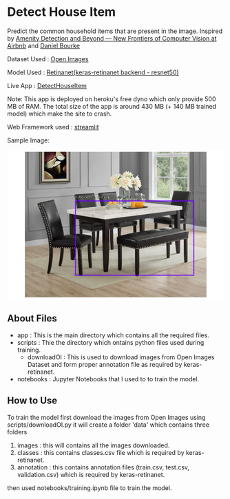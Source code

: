 # Detect House Item

Predict the common household items that are present in the image.
Inspired by [Amenity Detection and Beyond — New Frontiers of Computer Vision at Airbnb](https://medium.com/airbnb-engineering/amenity-detection-and-beyond-new-frontiers-of-computer-vision-at-airbnb-144a4441b72e) and [Daniel Bourke](https://www.mrdbourke.com/42days)

Dataset Used : [Open Images](https://opensource.google/projects/open-images-dataset)

Model Used : [Retinanet(keras-retinanet backend - resnet50)](https://github.com/fizyr/keras-retinanet)

Live App : [DetectHouseItem](https://detecthouseitem.herokuapp.com/)

Note: This app is deployed on heroku's free dyno which only provide 500 MB of RAM. The total size of the app is around 430 MB (+ 140 MB trained model) 
which make the site to crash.

Web Framework used : [streamlit](https://www.streamlit.io/)

Sample Image:

![sample image](https://github.com/rishabhvarshney14/Detect-House-Item/blob/master/sample.png)

## About Files

- app : This is the main directory which contains all the required files.
- scripts : Thie the directory which ontains python files used during training.
    - downloadOI : This is used to download images from Open Images Dataset and form proper annotation file as required by keras-retinanet.
- notebooks : Jupyter Notebooks that I used to to train the model.

## How to Use

To train the model first download the images from Open Images using scripts/downloadOI.py it will create a folder 'data' which contains three folders
1. images : this will contains all the images downloaded.
2. classes : this contains classes.csv file which is required by keras-retinanet.
3. annotation : this contains annotation files (train.csv, test.csv, validation.csv) which is required by keras-retinanet.

then used notebooks/training.ipynb file to train the model.
